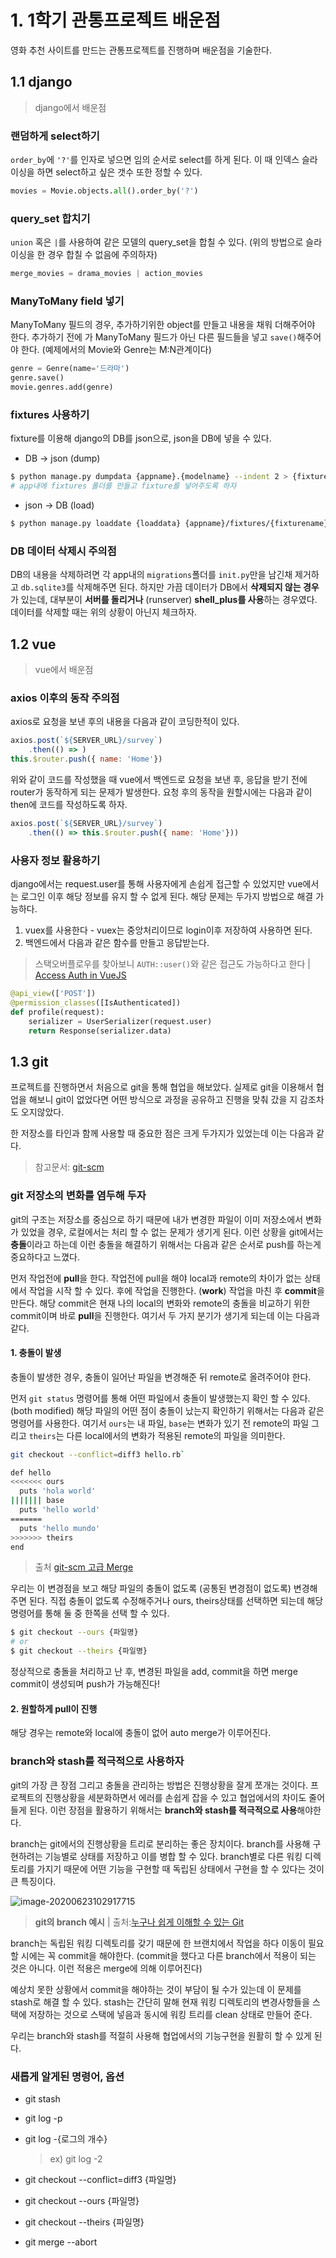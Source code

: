 # 1. 1학기 관통프로젝트 배운점

영화 추천 사이트를 만드는 관통프로젝트를 진행하며 배운점을 기술한다.



## 1.1 django

> django에서 배운점

### 랜덤하게 select하기

`order_by`에 `'?'`를 인자로 넣으면 임의 순서로 select를 하게 된다. 이 때 인덱스 슬라이싱을 하면 select하고 싶은 갯수 또한 정할 수 있다.

```python
movies = Movie.objects.all().order_by('?')
```



### query_set 합치기

`union` 혹은 `|`를 사용하여 같은 모델의 query_set을 합칠 수 있다. (위의 방법으로 슬라이싱을 한 경우 합칠 수 없음에 주의하자)

```python
merge_movies = drama_movies | action_movies
```



### ManyToMany field 넣기

ManyToMany 필드의 경우, 추가하기위한 object를 만들고 내용을 채워 더해주어야 한다. 추가하기 전에 가 ManyToMany 필드가 아닌 다른 필드들을 넣고 `save()`해주어야 한다. (예제에서의 Movie와 Genre는 M:N관계이다)

```python
genre = Genre(name='드라마')
genre.save()
movie.genres.add(genre)
```



### fixtures 사용하기

fixture를 이용해 django의 DB를 json으로, json을 DB에 넣을 수 있다.

- DB -> json (dump)

```bash
$ python manage.py dumpdata {appname}.{modelname} --indent 2 > {fixturename}.json
# app내에 fixtures 폴더를 만들고 fixture를 넣어주도록 하자
```

- json -> DB (load)

```bash
$ python manage.py loaddate {loaddata} {appname}/fixtures/{fixturename}.json
```



### DB 데이터 삭제시 주의점

DB의 내용을 삭제하려면 각 app내의 `migrations`폴더를 `init.py`만을 남긴채 제거하고 `db.sqlite3`를 삭제해주면 된다. 하지만 가끔 데이터가 DB에서 **삭제되지 않는 경우**가 있는데, 대부분이 **서버를 돌리거나** (runserver) **shell_plus를 사용**하는 경우였다. 데이터를 삭제할 때는 위의 상황이 아닌지 체크하자.



## 1.2 vue

> vue에서 배운점

### axios 이후의 동작 주의점

axios로 요청을 보낸 후의 내용을 다음과 같이 코딩한적이 있다.

```js
axios.post(`${SERVER_URL}/survey`)
	.then(() => )
this.$router.push({ name: 'Home'})
```



위와 같이 코드를 작성했을 때 vue에서 백엔드로 요청을 보낸 후, 응답을 받기 전에 router가 동작하게 되는 문제가 발생한다. 요청 후의 동작을 원할시에는 다음과 같이 then에 코드를 작성하도록 하자.

```js
axios.post(`${SERVER_URL}/survey`)
	.then(() => this.$router.push({ name: 'Home'}))
```



### 사용자 정보 활용하기

django에서는 request.user를 통해 사용자에게 손쉽게 접근할 수 있었지만 vue에서는 로그인 이후 해당 정보를 유지 할 수 없게 된다. 해당 문제는 두가지 방법으로 해결 가능하다.

1. vuex를 사용한다 - vuex는 중앙처리이므로 login이후 저장하여 사용하면 된다.
2. 백엔드에서 다음과 같은 함수를 만들고 응답받는다.

> 스택오버플로우를 찾아보니 `AUTH::user()`와 같은 접근도 가능하다고 한다 | [Access Auth in VueJS](https://stackoverflow.com/questions/41932021/access-auth-in-vuejs)

```python
@api_view(['POST'])
@permission_classes([IsAuthenticated])
def profile(request):
    serializer = UserSerializer(request.user)
    return Response(serializer.data)
```



## 1.3 git

프로젝트를 진행하면서 처음으로 git을 통해 협업을 해보았다. 실제로 git을 이용해서 협업을 해보니 git이 없었다면 어떤 방식으로 과정을 공유하고 진행을 맞춰 갔을 지 감조차도 오지않았다.

한 저장소를 타인과 함께 사용할 때 중요한 점은 크게 두가지가 있었는데 이는 다음과 같다.

> 참고문서: [git-scm](https://git-scm.com/book/ko/v2/Appendix-C%3A-Git-명령어-Branch와-Merge)



### git 저장소의 변화를 염두해 두자

git의 구조는 저장소를 중심으로 하기 때문에 내가 변경한 파일이 이미 저장소에서 변화가 있었을 경우,  로컬에서는 처리 할 수 없는 문제가 생기게 된다. 이런 상황을 git에서는 **충돌**이라고 하는데 이런 충돌을 해결하기 위해서는 다음과 같은 순서로 push를 하는게 중요하다고 느꼈다.

먼저 작업전에 **pull**을 한다. 작업전에 pull을 해야 local과 remote의 차이가 없는 상태에서 작업을 시작 할 수 있다. 후에 작업을 진행한다. (**work**) 작업을 마친 후 **commit**을 만든다. 해당 commit은 현재 나의 local의 변화와 remote의 충돌을 비교하기 위한 commit이며 바로 **pull**을 진행한다. 여기서 두 가지 분기가 생기게 되는데 이는 다음과 같다.



#### 1. 충돌이 발생

충돌이 발생한 경우,  충돌이 일어난 파일을 변경해준 뒤 remote로 올려주어야 한다.

먼저 `git status` 명령어를 통해 어떤 파일에서 충돌이 발생했는지 확인 할 수 있다. (both modified) 해당 파일의 어떤 점이 충돌이 났는지 확인하기 위해서는 다음과 같은 명령어를 사용한다. 여기서 `ours`는 내 파일, `base`는 변화가 있기 전 remote의 파일 그리고 `theirs`는 다른 local에서의 변화가 적용된 remote의 파일을 의미한다. 

```bash
git checkout --conflict=diff3 hello.rb` 

def hello
<<<<<<< ours
  puts 'hola world'
||||||| base
  puts 'hello world'
=======
  puts 'hello mundo'
>>>>>>> theirs
end
```

> 출처 [git-scm 고급 Merge](https://git-scm.com/book/ko/v2/Git-도구-고급-Merge#_checking_out_conflicts)



우리는 이 변경점을 보고 해당 파일의 충돌이 없도록 (공통된 변경점이 없도록) 변경해주면 된다. 직접 충돌이 없도록 수정해주거나 ours, theirs상태를 선택하면 되는데 해당 명령어를 통해 둘 중 한쪽을 선택 할 수 있다.

```bash
$ git checkout --ours {파일명}
# or
$ git checkout --theirs {파일명}
```



정상적으로 충돌을 처리하고 난 후, 변경된 파일을 add, commit을 하면 merge commit이 생성되며 push가 가능해진다!



#### 2. 원할하게 pull이 진행

해당 경우는 remote와 local에 충돌이 없어 auto merge가 이루어진다.



### branch와 stash를 적극적으로 사용하자

git의 가장 큰 장점 그리고 충돌을 관리하는 방법은 진행상황을 잘게 쪼개는 것이다. 프로젝트의 진행상황을 세분화하면서 에러를 손쉽게 잡을 수 있고 협업에서의 차이도 줄어들게 된다. 이런 장점을 활용하기 위해서는 **branch와 stash를 적극적으로 사용**해야한다.

branch는 git에서의 진행상황을 트리로 분리하는 좋은 장치이다. branch를 사용해 구현하려는 기능별로 상태를 저장하고 이를 병합 할 수 있다. branch별로 다른 워킹 디렉토리를 가지기 때문에 어떤 기능을 구현할 때 독립된 상태에서 구현을 할 수 있다는 것이 큰 특징이다.

![image-20200623102917715](images/image-20200623102917715.png)

> **git의 branch 예시** | 출처:[누구나 쉽게 이해할 수 있는 Git](https://backlog.com/git-tutorial/kr/stepup/stepup1_1.html)



branch는 독립된 워킹 디렉토리를 갖기 때문에 한 브랜치에서 작업을 하다 이동이 필요 할 시에는 꼭 commit을 해야한다. (commit을 했다고 다른 branch에서 적용이 되는 것은 아니다. 이런 적용은 merge에 의해 이루어진다) 

예상치 못한 상황에서 commit을 해야하는 것이 부담이 될 수가 있는데 이 문제를 stash로 해결 할 수 있다. stash는 간단히 말해 현재 워킹 디렉토리의 변경사항들을 스택에 저장하는 것으로 스택에 넣음과 동시에 워킹 트리를 clean 상태로 만들어 준다.

우리는 branch와 stash를 적절히 사용해 협업에서의 기능구현을 원활히 할 수 있게 된다.



### 새롭게 알게된 명령어, 옵션

- git stash

- git log -p

- git log -{로그의 개수}

  > ex) git log -2

- git checkout --conflict=diff3 {파일명}

- git checkout --ours {파일명}

- git checkout --theirs {파일명}

- git merge --abort



